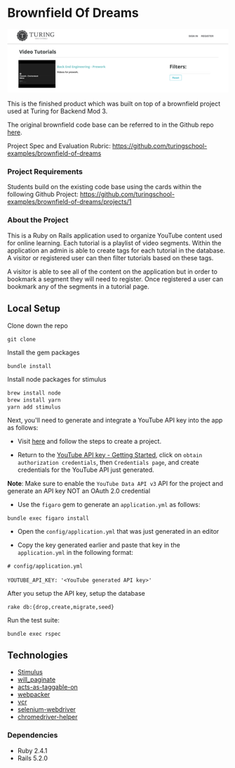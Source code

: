 # Brownfield Of Dreams
<p align="center">
 <img src="public/README/landing_page.png" width="600" height="auto"/>
</p>

This is the finished product which was built on top of a brownfield project used at Turing for Backend Mod 3.

The original brownfield code base can be referred to in the Github repo [here](https://github.com/turingschool-examples/brownfield-of-dreams).

Project Spec and Evaluation Rubric: https://github.com/turingschool-examples/brownfield-of-dreams

### Project Requirements

Students build on the existing code base using the cards within the following Github Project: https://github.com/turingschool-examples/brownfield-of-dreams/projects/1

### About the Project
This is a Ruby on Rails application used to organize YouTube content used for online learning. Each tutorial is a playlist of video segments. Within the application an admin is able to create tags for each tutorial in the database. A visitor or registered user can then filter tutorials based on these tags.

A visitor is able to see all of the content on the application but in order to bookmark a segment they will need to register. Once registered a user can bookmark any of the segments in a tutorial page.

## Local Setup

Clone down the repo
```
git clone
```

Install the gem packages
```
bundle install
```

Install node packages for stimulus
```
brew install node
brew install yarn
yarn add stimulus
```

Next, you'll need to generate and integrate a YouTube API key into the app as follows:

 * Visit [here](https://developers.google.com/youtube/v3/getting-started) and follow the steps to create a project.
 
 * Return to the [YouTube API key - Getting Started](https://developers.google.com/youtube/v3/getting-started), click on `obtain authorization credentials`, then `Credentials page`, and create credentials for the YouTube API just generated. 
 
  **Note**: Make sure to enable the `YouTube Data API v3` API for the project and generate an API key NOT an OAuth 2.0 credential

 * Use the `figaro` gem to generate an `application.yml` as follows:
 ```
 bundle exec figaro install
 ```
 * Open the `config/application.yml` that was just generated in an editor
 
 * Copy the key generated earlier and paste that key in the `application.yml` in the following format:
 ```
 # config/application.yml
 
 YOUTUBE_API_KEY: '<YouTube generated API key>'
 ```

After you setup the API key, setup the database
```
rake db:{drop,create,migrate,seed}
```

Run the test suite:
```
bundle exec rspec
```

## Technologies
* [Stimulus](https://github.com/stimulusjs/stimulus)
* [will_paginate](https://github.com/mislav/will_paginate)
* [acts-as-taggable-on](https://github.com/mbleigh/acts-as-taggable-on)
* [webpacker](https://github.com/rails/webpacker)
* [vcr](https://github.com/vcr/vcr)
* [selenium-webdriver](https://www.seleniumhq.org/docs/03_webdriver.jsp)
* [chromedriver-helper](http://chromedriver.chromium.org/)

### Dependencies
* Ruby 2.4.1
* Rails 5.2.0

